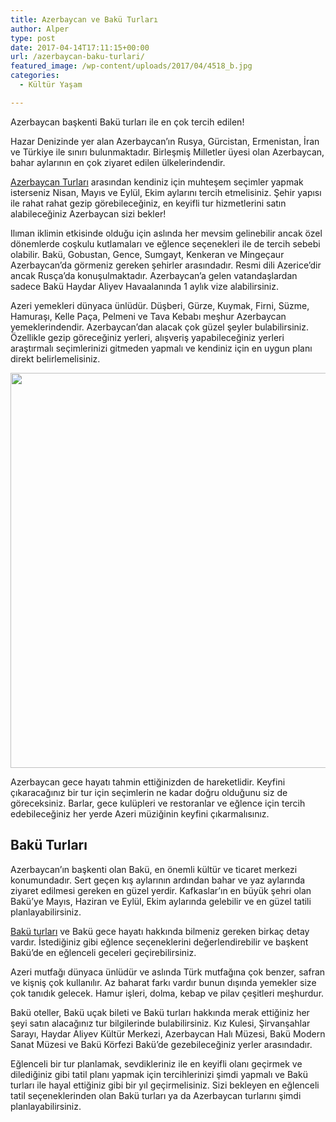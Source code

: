 ```yaml
---
title: Azerbaycan ve Bakü Turları
author: Alper
type: post
date: 2017-04-14T17:11:15+00:00
url: /azerbaycan-baku-turlari/
featured_image: /wp-content/uploads/2017/04/4518_b.jpg
categories:
  - Kültür Yaşam

---
```

Azerbaycan başkenti Bakü turları ile en çok tercih edilen!

Hazar Denizinde yer alan Azerbaycan’ın Rusya, Gürcistan, Ermenistan, İran ve Türkiye ile sınırı bulunmaktadır. Birleşmiş Milletler üyesi olan Azerbaycan, bahar aylarının en çok ziyaret edilen ülkelerindendir.

[Azerbaycan Turları][1] arasından kendiniz için muhteşem seçimler yapmak isterseniz Nisan, Mayıs ve Eylül, Ekim aylarını tercih etmelisiniz. Şehir yapısı ile rahat rahat gezip görebileceğiniz, en keyifli tur hizmetlerini satın alabileceğiniz Azerbaycan sizi bekler!

Ilıman iklimin etkisinde olduğu için aslında her mevsim gelinebilir ancak özel dönemlerde coşkulu kutlamaları ve eğlence seçenekleri ile de tercih sebebi olabilir. Bakü, Gobustan, Gence, Sumgayt, Kenkeran ve Mingeçaur Azerbaycan’da görmeniz gereken şehirler arasındadır. Resmi dili Azerice’dir ancak Rusça’da konuşulmaktadır. Azerbaycan&#8217;a gelen vatandaşlardan sadece Bakü Haydar Aliyev Havaalanında 1 aylık vize alabilirsiniz.

Azeri yemekleri dünyaca ünlüdür. Düşberi, Gürze, Kuymak, Firni, Süzme, Hamuraşı, Kelle Paça, Pelmeni ve Tava Kebabı meşhur Azerbaycan yemeklerindendir. Azerbaycan’dan alacak çok güzel şeyler bulabilirsiniz. Özellikle gezip göreceğiniz yerleri, alışveriş yapabileceğiniz yerleri araştırmalı seçimlerinizi gitmeden yapmalı ve kendiniz için en uygun planı direkt belirlemelisiniz.

[<img class="alignnone size-full wp-image-18317" src="https://www.murekkep.org/wp-content/uploads/2017/04/azerbaycan-baku-turlari.jpg" alt="" width="950" height="632" srcset="https://www.murekkep.org/wp-content/uploads/2017/04/azerbaycan-baku-turlari.jpg 950w, https://www.murekkep.org/wp-content/uploads/2017/04/azerbaycan-baku-turlari-300x200.jpg 300w, https://www.murekkep.org/wp-content/uploads/2017/04/azerbaycan-baku-turlari-768x511.jpg 768w, https://www.murekkep.org/wp-content/uploads/2017/04/azerbaycan-baku-turlari-900x600.jpg 900w, https://www.murekkep.org/wp-content/uploads/2017/04/azerbaycan-baku-turlari-180x120.jpg 180w" sizes="(max-width: 950px) 100vw, 950px" />][2]

Azerbaycan gece hayatı tahmin ettiğinizden de hareketlidir. Keyfini çıkaracağınız bir tur için seçimlerin ne kadar doğru olduğunu siz de göreceksiniz. Barlar, gece kulüpleri ve restoranlar ve eğlence için tercih edebileceğiniz her yerde Azeri müziğinin keyfini çıkarmalısınız.

## Bakü Turları

Azerbaycan’ın başkenti olan Bakü, en önemli kültür ve ticaret merkezi konumundadır. Sert geçen kış aylarının ardından bahar ve yaz aylarında ziyaret edilmesi gereken en güzel yerdir. Kafkaslar’ın en büyük şehri olan Bakü’ye Mayıs, Haziran ve Eylül, Ekim aylarında gelebilir ve en güzel tatili planlayabilirsiniz.

[Bakü turları][3] ve Bakü gece hayatı hakkında bilmeniz gereken birkaç detay vardır. İstediğiniz gibi eğlence seçeneklerini değerlendirebilir ve başkent Bakü’de en eğlenceli geceleri geçirebilirsiniz.

Azeri mutfağı dünyaca ünlüdür ve aslında Türk mutfağına çok benzer, safran ve kişniş çok kullanılır. Az baharat farkı vardır bunun dışında yemekler size çok tanıdık gelecek. Hamur işleri, dolma, kebap ve pilav çeşitleri meşhurdur.

Bakü oteller, Bakü uçak bileti ve Bakü turları hakkında merak ettiğiniz her şeyi satın alacağınız tur bilgilerinde bulabilirsiniz. Kız Kulesi, Şirvanşahlar Sarayı, Haydar Aliyev Kültür Merkezi, Azerbaycan Halı Müzesi, Bakü Modern Sanat Müzesi ve Bakü Körfezi Bakü’de gezebileceğiniz yerler arasındadır.

Eğlenceli bir tur planlamak, sevdikleriniz ile en keyifli olanı geçirmek ve dilediğiniz gibi tatil planı yapmak için tercihlerinizi şimdi yapmalı ve Bakü turları ile hayal ettiğiniz gibi bir yıl geçirmelisiniz. Sizi bekleyen en eğlenceli tatil seçeneklerinden olan Bakü turları ya da Azerbaycan turlarını şimdi planlayabilirsiniz.

 [1]: https://www.gezinomi.com/turlar/azerbeycan-turlari
 [2]: https://www.murekkep.org/wp-content/uploads/2017/04/azerbaycan-baku-turlari.jpg
 [3]: https://www.gezinomi.com/turlar/baku-turlari